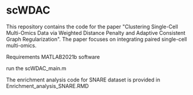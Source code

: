 # scWDAC
This repository contains the code for the paper "Clustering Single-Cell Multi-Omics Data via Weighted Distance Penalty and Adaptive Consistent Graph Regularization". The paper focuses on integrating paired single-cell multi-omics.

Requirements MATLAB2021b software

run the scWDAC_main.m

The enrichment analysis code for SNARE dataset is provided in Enrichment_analysis_SNARE.RMD
